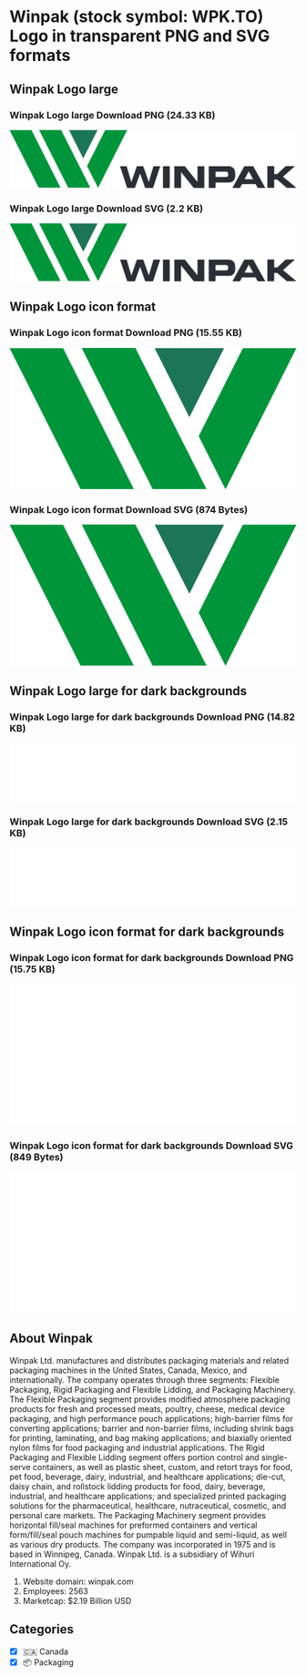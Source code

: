 # Winpak (stock symbol: WPK.TO) Logo in transparent PNG and SVG formats

## Winpak Logo large

### Winpak Logo large Download PNG (24.33 KB)

![Winpak Logo large Download PNG (24.33 KB)](/img/orig/WPK.TO_BIG-27a1c1f2.png)

### Winpak Logo large Download SVG (2.2 KB)

![Winpak Logo large Download SVG (2.2 KB)](/img/orig/WPK.TO_BIG-c1c9c347.svg)

## Winpak Logo icon format

### Winpak Logo icon format Download PNG (15.55 KB)

![Winpak Logo icon format Download PNG (15.55 KB)](/img/orig/WPK.TO-153d8748.png)

### Winpak Logo icon format Download SVG (874 Bytes)

![Winpak Logo icon format Download SVG (874 Bytes)](/img/orig/WPK.TO-18693510.svg)

## Winpak Logo large for dark backgrounds

### Winpak Logo large for dark backgrounds Download PNG (14.82 KB)

![Winpak Logo large for dark backgrounds Download PNG (14.82 KB)](/img/orig/WPK.TO_BIG.D-d6683ef7.png)

### Winpak Logo large for dark backgrounds Download SVG (2.15 KB)

![Winpak Logo large for dark backgrounds Download SVG (2.15 KB)](/img/orig/WPK.TO_BIG.D-4855373b.svg)

## Winpak Logo icon format for dark backgrounds

### Winpak Logo icon format for dark backgrounds Download PNG (15.75 KB)

![Winpak Logo icon format for dark backgrounds Download PNG (15.75 KB)](/img/orig/WPK.TO.D-4faaf51e.png)

### Winpak Logo icon format for dark backgrounds Download SVG (849 Bytes)

![Winpak Logo icon format for dark backgrounds Download SVG (849 Bytes)](/img/orig/WPK.TO.D-5a6daa3a.svg)

## About Winpak

Winpak Ltd. manufactures and distributes packaging materials and related packaging machines in the United States, Canada, Mexico, and internationally. The company operates through three segments: Flexible Packaging, Rigid Packaging and Flexible Lidding, and Packaging Machinery. The Flexible Packaging segment provides modified atmosphere packaging products for fresh and processed meats, poultry, cheese, medical device packaging, and high performance pouch applications; high-barrier films for converting applications; barrier and non-barrier films, including shrink bags for printing, laminating, and bag making applications; and biaxially oriented nylon films for food packaging and industrial applications. The Rigid Packaging and Flexible Lidding segment offers portion control and single-serve containers, as well as plastic sheet, custom, and retort trays for food, pet food, beverage, dairy, industrial, and healthcare applications; die-cut, daisy chain, and rollstock lidding products for food, dairy, beverage, industrial, and healthcare applications; and specialized printed packaging solutions for the pharmaceutical, healthcare, nutraceutical, cosmetic, and personal care markets. The Packaging Machinery segment provides horizontal fill/seal machines for preformed containers and vertical form/fill/seal pouch machines for pumpable liquid and semi-liquid, as well as various dry products. The company was incorporated in 1975 and is based in Winnipeg, Canada. Winpak Ltd. is a subsidiary of Wihuri International Oy.

1. Website domain: winpak.com
2. Employees: 2563
3. Marketcap: $2.19 Billion USD


## Categories
- [x] 🇨🇦 Canada
- [x] 📦 Packaging
